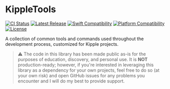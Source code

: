 # KippleTools

[![CI Status](https://github.com/swift-kipple/Tools/actions/workflows/tests.yml/badge.svg)](https://github.com/swift-kipple/Tools/actions/workflows/tests.yml)
[![Latest Release](https://img.shields.io/github/v/tag/swift-kipple/Tools?color=blue&label=latest)](https://github.com/swift-kipple/Tools/tags)
[![Swift Compatibility](https://img.shields.io/endpoint?url=https%3A%2F%2Fswiftpackageindex.com%2Fapi%2Fpackages%2Fswift-kipple%2FTools%2Fbadge%3Ftype%3Dswift-versions)](https://swiftpackageindex.com/swift-kipple/Tools)
[![Platform Compatibility](https://img.shields.io/endpoint?url=https%3A%2F%2Fswiftpackageindex.com%2Fapi%2Fpackages%2Fswift-kipple%2FTools%2Fbadge%3Ftype%3Dplatforms)](https://swiftpackageindex.com/swift-kipple/Tools)
[![License](https://img.shields.io/github/license/swift-kipple/Tools)](https://github.com/swift-kipple/Tools/blob/main/LICENSE)

A collection of common tools and commands used throughout the development process, customized for Kipple projects.

> :warning: The code in this library has been made public as-is for the purposes of education, discovery, and personal use. It is **NOT** production-ready; however, if you're interested in leveraging this library as a dependency for your own projects, feel free to do so (at your own risk) and open GitHub issues for any problems you encounter and I will do my best to provide support.
